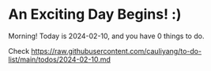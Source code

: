 # An Exciting Day Begins! :)

Morning! Today is 2024-02-10, and you have 0 things to do.

Check https://raw.githubusercontent.com/cauliyang/to-do-list/main/todos/2024-02-10.md